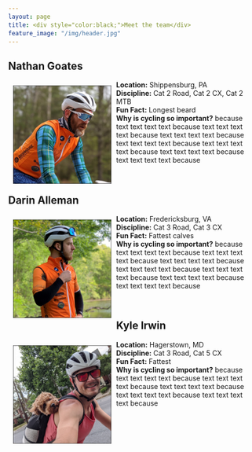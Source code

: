 ```yaml
---
layout: page
title: <div style="color:black;">Meet the team</div>
feature_image: "/img/header.jpg"
---
```

<h2>Nathan Goates</h2>
<p><img src="/img/hs_goates.jpg" alt="Goates" style="float:left;width:200px;height:200px;padding:10px">
<b>Location:</b> Shippensburg, PA <br>
<b>Discipline:</b> Cat 2 Road, Cat 2 CX, Cat 2 MTB <br>
<b>Fun Fact:</b> Longest beard <br>
<b>Why is cycling so important?</b> because text text text text because text text text text because text text text text because text text text text because text text text text because text text text text because text text text text because </p>
<br>
<h2>Darin Alleman</h2>
<p><img src="/img/hs_darin.jpg" alt="Darin" style="float:left;width:200px;height:200px;padding:10px">
<b>Location:</b> Fredericksburg, VA <br>
<b>Discipline:</b> Cat 3 Road, Cat 3 CX <br>
<b>Fun Fact:</b> Fattest calves <br>
<b>Why is cycling so important?</b> because text text text text because text text text text because text text text text because text text text text because text text text text because text text text text because text text text text because </p>
<br>
<h2>Kyle Irwin</h2>
<p><img src="/img/hs_kyle.jpg" alt="Kyle" style="float:left;width:200px;height:200px;padding:10px">
<b>Location:</b> Hagerstown, MD <br>
<b>Discipline:</b> Cat 3 Road, Cat 5 CX <br>
<b>Fun Fact:</b> Fattest <br>
<b>Why is cycling so important?</b> because text text text text because text text text text because text text text text because text text text text because text text text text because  </p>


